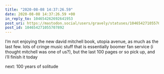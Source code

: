```yaml
---
title: "2020-08-08 14:37:26.59"
date: 2020-08-08 14:37:26.59 +00
in_reply_to: 104654262692641953
post_uri: https://mastodon.social/users/gravely/statuses/104654271055707892
post_id: 104654271055707892
---
```

I’m not enjoying the new david mitchell book, utopia avenue, as much as the last few. lots of cringe music stuff that is essentially boomer fan service (i thought mitchell was one of us?), but the last 100 pages or so pick up, and i’ll finish it today

next: 100 years of solitude


